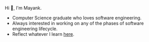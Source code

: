 Hi :wave:, I'm Mayank.

- Computer Science graduate who loves software engineering. 
- Always interested in working on any of the phases of software engineering lifecycle.
- Reflect whatever I learn [here](https://medium.com/@mayankshekhar03).
